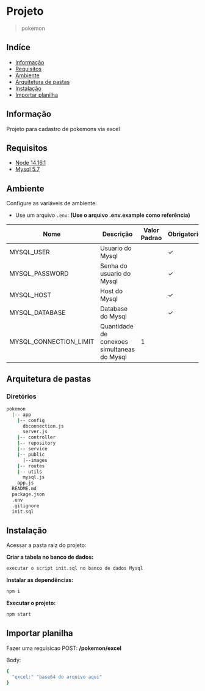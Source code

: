 # Projeto
> pokemon

## Indíce
* [Informação](#informação)
* [Requisitos](#requisitos)
* [Ambiente](#ambiente)
* [Arquitetura de pastas](#arquitetura-de-pastas)
* [Instalação](#instalação)
* [Importar planilha](#importar-planilha)

## Informação
Projeto para cadastro de pokemons via excel

## Requisitos
* [Node 14.16.1](https://nodejs.org/en/)
* [Mysql 5.7](https://www.mysql.com/)

## Ambiente
Configure as variáveis de ambiente:
* Use um arquivo `.env`: **(Use o arquivo .env.example como referência)**

| Nome                           | Descrição                                                     | Valor Padrao | Obrigatorio |
|--------------------------------|---------------------------------------------------------------|--------------|-------------|
| MYSQL_USER                     | Usuario do Mysql                                              |              | &check;     |
| MYSQL_PASSWORD                 | Senha do usuario do Mysql                                     |              | &check;     |
| MYSQL_HOST                     | Host do Mysql                                                 |              | &check;     |
| MYSQL_DATABASE                 | Database do Mysql                                             |              | &check;     |
| MYSQL_CONNECTION_LIMIT         | Quantidade de conexoes simultaneas do Mysql                   |      1       |             |

## Arquitetura de pastas
### Diretórios
```bash
pokemon
  |-- app
    |-- config
      dbconnection.js
      server.js
    |-- controller
    |-- repository
    |-- service
    |-- public
      |--images
    |-- routes
    |-- utils
      mysql.js
    app.js
  README.md
  package.json
  .env
  .gitignore
  init.sql	
```

## Instalação

Acessar a pasta raiz do projeto:

**Criar a tabela no banco de dados:**

```sh
executar o script init.sql no banco de dados Mysql
```

**Instalar as dependências:**

```sh
npm i
```

**Executar o projeto:**

```sh
npm start
```

## Importar planilha

Fazer uma requisicao POST: **/pokemon/excel**

Body:
```bash
{
  "excel:" "base64 do arquivo aqui"
}
```

